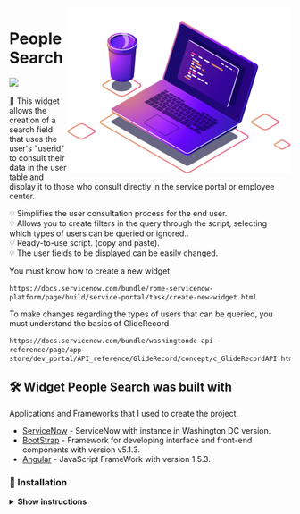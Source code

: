 <img src="https://raw.githubusercontent.com/carlospetrucio/People-Search-ServiceNow-Widget/main/ignore_files_md/computer-illustration.png" min-width="250px" max-width="250px" width="400px" align="right" alt="Computador CarlosPetrucio">

# People Search
<img src="https://img.shields.io/badge/PeopleSearch-Active-brightgreen">

📜 This widget allows the creation of a search field that uses the user's "userid" to consult their data in the user table and display it to those who consult directly in the service portal or employee center.

💡 Simplifies the user consultation process for the end user.  
💡 Allows you to create filters in the query through the script, selecting which types of users can be queried or ignored..  
💡 Ready-to-use script. (copy and paste).    
💡 The user fields to be displayed can be easily changed.

You must know how to create a new widget.
```
https://docs.servicenow.com/bundle/rome-servicenow-platform/page/build/service-portal/task/create-new-widget.html
```
To make changes regarding the types of users that can be queried, you must understand the basics of GlideRecord
```
https://docs.servicenow.com/bundle/washingtondc-api-reference/page/app-store/dev_portal/API_reference/GlideRecord/concept/c_GlideRecordAPI.html
```
## 🛠️ Widget People Search was built with

Applications and Frameworks that I used to create the project.

* [ServiceNow](https://docs.servicenow.com/bundle/washingtondc-release-notes/) - ServiceNow with instance in Washington DC version.
* [BootStrap](https://getbootstrap.com/docs/5.1/) - Framework for developing interface and front-end components with version v5.1.3.
* [Angular](https://code.angularjs.org/1.5.3/docs/api) - JavaScript FrameWork with version 1.5.3.  



### 🔧 Installation


<details><summary><b>Show instructions</b></summary>

  
Step 1 - Download the project from github so that you have your version of the code and can customize it, if necessary.

![image](https://github.com/carlospetrucio/People-Search-ServiceNow-Widget/assets/50377984/52558b56-7c7f-4360-a337-1a28eabc0c61)


Step 2 - Using the filter navigator, search for the widget module inside Application menu Service Portal.    

![image](https://github.com/carlospetrucio/People-Search-ServiceNow-Widget/assets/50377984/c2c8c6da-b3e1-4e7f-b3c0-aa93c89397fc)


Step 3 - Use the "New" button to create a new widget.    

![image](https://github.com/carlospetrucio/People-Search-ServiceNow-Widget/assets/50377984/0ad01cf1-c592-438c-a1a5-8428c632da78)

Step 4 - Now you must define a name, description and “ID” for your widget, then click on the context menu and save. (Burger Menu)
Remember to add the necessary role to the "roles" option if you want to limit the widget's display to certain types of users.

![image](https://github.com/carlospetrucio/People-Search-ServiceNow-Widget/assets/50377984/a125ed48-82fb-45cb-ba45-e3483ab1856f)

Step 5 - After performing the fork you will find the folder "Instance files" copy the code from the file "HTML Template.html" and paste it into "Body HTML template" in the widget editor.

![image](https://github.com/carlospetrucio/People-Search-ServiceNow-Widget/assets/50377984/fdde5275-0840-4eff-b9df-2be8751febd6)

Step 6 - Copy the contents of the file "CSS - SCSS.css" and paste it into "CSS" in the widget editor.

![image](https://github.com/carlospetrucio/People-Search-ServiceNow-Widget/assets/50377984/c0c39b4a-32ab-409f-be60-f55e9c5a2ac6)

Step 7 – Copy the contents of the “Serve Script.js” file and paste it into “Server script” in the widget editor.
It will be the code responsible for connecting to the user table and carrying out the query. It is in this file that you can make changes to GlideRecord if you need queries for users of specific types.

![image](https://github.com/carlospetrucio/People-Search-ServiceNow-Widget/assets/50377984/5ce12af5-d1de-4f5f-99ed-f54028e3ad4f)

Step 8 - Copy the contents of the file "Client Script.js" and paste it into "Client Controller" or "Client Script"  if you are using the editor widget.

![image](https://github.com/carlospetrucio/People-Search-ServiceNow-Widget/assets/50377984/adb473a3-7657-4b7e-ae38-86f0951e65b8)
</details>

